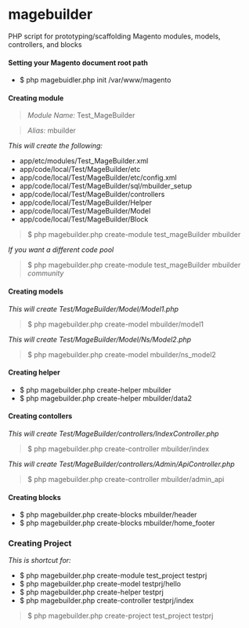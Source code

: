 magebuilder
===========

PHP script for prototyping/scaffolding Magento modules, models, controllers, and blocks

#### Setting your Magento document root path
- $ php magebuidler.php init /var/www/magento


#### Creating module

> *Module Name:* Test_MageBuilder

> *Alias:* mbuilder

*This will create the following:*
- app/etc/modules/Test_MageBuilder.xml
- app/code/local/Test/MageBuilder/etc
- app/code/local/Test/MageBuilder/etc/config.xml
- app/code/local/Test/MageBuilder/sql/mbuilder_setup
- app/code/local/Test/MageBuilder/controllers
- app/code/local/Test/MageBuilder/Helper
- app/code/local/Test/MageBuilder/Model
- app/code/local/Test/MageBuilder/Block

>$ php magebuilder.php create-module test_mageBuilder mbuilder

*If you want a different code pool*

>$ php magebuilder.php create-module test_mageBuilder mbuilder *community*


#### Creating models

*This will create Test/MageBuilder/Model/Model1.php*

> $ php magebuilder.php create-model mbuilder/model1

*This will create Test/MageBuilder/Model/Ns/Model2.php*

> $ php magebuilder.php create-model mbuilder/ns_model2

#### Creating helper

- $ php magebuilder.php create-helper mbuilder
- $ php magebuilder.php create-helper mbuilder/data2

#### Creating contollers

*This will create Test/MageBuilder/controllers/IndexController.php*

> $ php magebuilder.php create-controller mbuilder/index

*This will create Test/MageBuilder/controllers/Admin/ApiController.php*

> $ php magebuilder.php create-controller mbuilder/admin_api

#### Creating blocks

- $ php magebuilder.php create-blocks mbuilder/header
- $ php magebuilder.php create-blocks mbuilder/home_footer


### Creating Project

*This is shortcut for:*
- $ php magebuilder.php create-module test_project testprj
- $ php magebuilder.php create-model testprj/hello
- $ php magebuilder.php create-helper testprj
- $ php magebuilder.php create-controller testprj/index

> $ php magebuilder.php create-project test_project testprj
